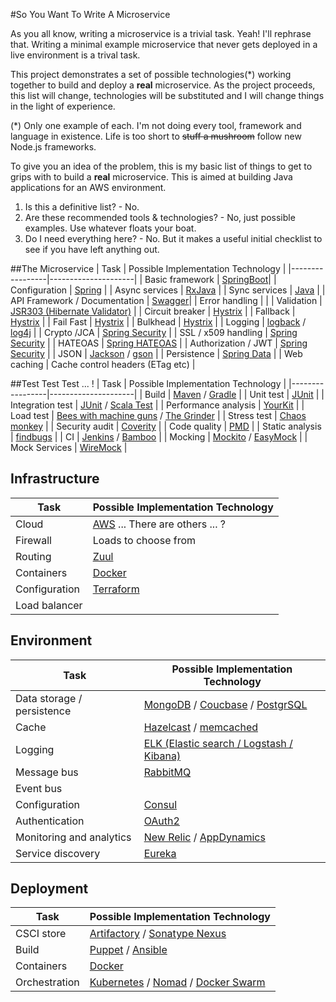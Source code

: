 #So You Want To Write A Microservice

As you all know, writing a  microservice is a trivial task. Yeah! I'll rephrase that. Writing a minimal example microservice that never gets deployed in a 
live environment is a trival task.

This project demonstrates a set of possible technologies(*) working together to build and deploy a **real** microservice. As the project proceeds, this list 
will change, technologies will be substituted and I will change things in the light of experience.

(*) Only one example of each. I'm not doing every tool, framework and language in existence. Life is too short to ~~stuff a mushroom~~ follow new Node.js 
frameworks.

To give you an idea of the problem, this is my basic list of things to get to grips with to build a **real** microservice. This is aimed at building Java 
applications for an AWS environment.  

1. Is this a definitive list? - No.
2. Are these recommended tools & technologies? - No, just possible examples. Use whatever floats your boat.
3. Do I need everything here? - No. But it makes a useful initial checklist to see if you have left anything out.



##The Microservice
| Task            | Possible Implementation Technology  |
|-----------------|---------------------|
| Basic framework | [SpringBoot](http://docs.spring.io/spring-boot/docs/current/reference/htmlsingle/)|
| Configuration | [Spring](http://spring.io/) |
| Async services | [RxJava](https://github.com/ReactiveX/RxJava) |
| Sync services | [Java](https://www.java.com)  |
| API Framework /  Documentation | [Swagger](http://swagger.io/)|
| Error handling |  |
| Validation | [JSR303 (Hibernate Validator)](http://hibernate.org/validator/) |
| Circuit breaker | [Hystrix](https://github.com/Netflix/Hystrix) |
| Fallback  | [Hystrix](https://github.com/Netflix/Hystrix) |
| Fail Fast | [Hystrix](https://github.com/Netflix/Hystrix) |
| Bulkhead | [Hystrix](https://github.com/Netflix/Hystrix) |
| Logging | [logback](http://logback.qos.ch/) / [log4j](http://logging.apache.org/log4j/2.x/) |
| Crypto /JCA | [Spring Security](http://docs.oracle.com/javase/7/docs/technotes/guides/security/crypto/CryptoSpec.html) |
| SSL / x509 handling | [Spring Security](http://docs.spring.io/spring-security/site/docs/current/reference/htmlsingle/) |
| HATEOAS | [Spring HATEOAS](http://docs.spring.io/autorepo/docs/spring-hateoas/0.20.x/reference/html/) |
| Authorization / JWT | [Spring Security](http://docs.spring.io/spring-security/site/docs/current/reference/htmlsingle/) |
| JSON | [Jackson](https://github.com/FasterXML/jackson) / [gson](https://github.com/google/gson) |
| Persistence | [Spring Data](http://projects.spring.io/spring-data/) |
| Web caching | Cache control headers (ETag etc) |



##Test Test Test ... !
| Task            | Possible Implementation Technology  |
|-----------------|---------------------|
| Build | [Maven](https://maven.apache.org/) / [Gradle](https://gradle.org/)  |
| Unit test | [JUnit](http://junit.org/junit4/) |
| Integration test | [JUnit](http://junit.org/junit4/) / [Scala Test](http://www.scalatest.org/) |
| Performance analysis | [YourKit](https://yourkit.com) |
| Load test | [Bees with machine guns](https://github.com/newsapps/beeswithmachineguns) / [The Grinder](http://grinder.sourceforge.net/) |
| Stress test | [Chaos monkey](https://github.com/Netflix/SimianArmy/wiki/Chaos-Monkey) |
| Security audit | [Coverity](http://www.coverity.com/products/code-advisor/) |
| Code quality | [PMD](https://pmd.github.io/) |
| Static analysis | [findbugs](http://findbugs.sourceforge.net/) |
| CI | [Jenkins](https://jenkins.io/) / [Bamboo](https://www.atlassian.com/software/bamboo) |
| Mocking | [Mockito](http://site.mockito.org/) / [EasyMock](http://site.mockito.org/) |
| Mock Services | [WireMock](http://wiremock.org/) |


## Infrastructure 
| Task            | Possible Implementation Technology  |
|-----------------|---------------------|
| Cloud | [AWS](https://aws.amazon.com/) ... There are others ... ? |
| Firewall | Loads to choose from  | 
| Routing | [Zuul](https://github.com/Netflix/zuul) |
| Containers | [Docker](https://www.docker.com/) |
| Configuration | [Terraform](https://www.terraform.io/) |
| Load balancer | |


## Environment 
| Task            | Possible Implementation Technology  |
|-----------------|---------------------|
| Data storage / persistence | [MongoDB](https://www.mongodb.com/) / [Coucbase](http://www.couchbase.com/) / [PostgrSQL](https://www.postgresql.org/)  |
| Cache | [Hazelcast](https://hazelcast.com/) / [memcached](https://memcached.org/)  |
| Logging | [ELK (Elastic search / Logstash / Kibana)](https://www.elastic.co/webinars/introduction-elk-stack)  |
| Message bus | [RabbitMQ](https://www.rabbitmq.com/)   |
| Event bus  |  |
| Configuration | [Consul](https://www.consul.io/)  |
| Authentication | [OAuth2](https://oauth.net/2/)  |
| Monitoring and analytics | [New Relic](https://newrelic.com/) / [AppDynamics](https://www.appdynamics.com/)  |
| Service discovery | [Eureka](https://github.com/Netflix/eureka)  |


## Deployment
| Task            | Possible Implementation Technology  |
|-----------------|---------------------|
| CSCI store | [Artifactory](https://www.jfrog.com/artifactory/) / [Sonatype Nexus](https://www.sonatype.com/nexus-repository-sonatype) |
| Build | [Puppet](https://puppet.com/) / [Ansible](https://www.ansible.com)  |
| Containers | [Docker](https://www.docker.com/)  |
| Orchestration | [Kubernetes](http://kubernetes.io/) / [Nomad](https://www.hashicorp.com/blog/nomad.html) / [Docker Swarm](https://docs.docker.com/swarm/)  |






